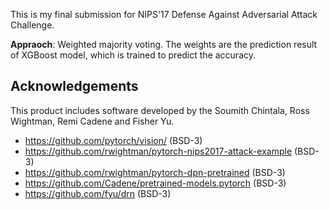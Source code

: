 This is my final submission for NIPS'17 Defense Against Adversarial Attack Challenge.

**Appraoch**: Weighted majority voting. The weights are the prediction result of XGBoost model, which is trained to predict the accuracy.

## Acknowledgements

This product includes software developed by the Soumith Chintala, Ross Wightman, Remi Cadene and Fisher Yu.

* https://github.com/pytorch/vision/ (BSD-3)
* https://github.com/rwightman/pytorch-nips2017-attack-example (BSD-3)
* https://github.com/rwightman/pytorch-dpn-pretrained (BSD-3)
* https://github.com/Cadene/pretrained-models.pytorch (BSD-3)
* https://github.com/fyu/drn (BSD-3)
